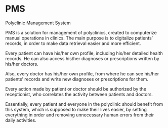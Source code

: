# PMS
Polyclinic Management System 

PMS is a solution for management of polyclinics, created to computerize manual operations in clinics. The main purpose is to digitalize patients’ records, in order to make data retrieval easier and more efficient.  

Every patient can have his/her own profile, including his/her detailed health records. He can also access his/her diagnoses or prescriptions written by his/her doctors. 

Also, every doctor has his/her own profile, from where he can see his/her patients’ records and write new diagnoses or prescriptions for them. 

Every action made by patient or doctor should be authorized by the receptionist, who correlates the activity between patients and doctors. 

Essentially, every patient and everyone in the polyclinic should benefit from this system, which is supposed to make their lives easier, by setting everything in order and removing unnecessary human errors from their daily activities.

